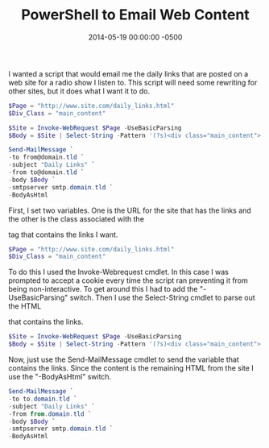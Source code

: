﻿---
title:  PowerShell to Email Web Content
date:   2014-05-19 00:00:00 -0500
categories: IT
---

I wanted a script that would email me the daily links that are posted on a web site for a radio show I listen to. This script will need some rewriting for other sites, but it does what I want it to do.

```powershell
$Page = "http://www.site.com/daily_links.html"
$Div_Class = "main_content"

$Site = Invoke-WebRequest $Page -UseBasicParsing
$Body = $Site | Select-String -Pattern '(?s)<div class="main_content">.*?&lt/div&gt' | % {$_.matches} | % {$_.Value}

Send-MailMessage `
-to from@domain.tld `
-subject "Daily Links" `
-from to@domain.tld `
-body $Body `
-smtpserver smtp.domain.tld `
-BodyAsHtml
```

First, I set two variables. One is the URL for the site that has the links and the other is the class associated with the <div> tag that contains the links I want.

```powershell
$Page = "http://www.site.com/daily_links.html"
$Div_Class = "main_content"
```

To do this I used the Invoke-Webrequest cmdlet. In this case I was prompted to accept a cookie every time the script ran preventing it from being non-interactive. To get around this I had to add the "-UseBasicParsing" switch. Then I use the Select-String cmdlet to parse out the HTML <div> that contains the links.

```powershell
$Site = Invoke-WebRequest $Page -UseBasicParsing
$Body = $Site | Select-String -Pattern '(?s)<div class="main_content">.*?&lt/div&gt' | % {$_.matches} | % {$_.Value}
```

Now, just use the Send-MailMessage cmdlet to send the variable that contains the links. Since the content is the remaining HTML from the site I use the "-BodyAsHtml" switch.

```powershell
Send-MailMessage `
-to to.domain.tld `
-subject "Daily Links" `
-from from.domain.tld `
-body $Body `
-smtpserver smtp.domain.tld `
-BodyAsHtml
```
